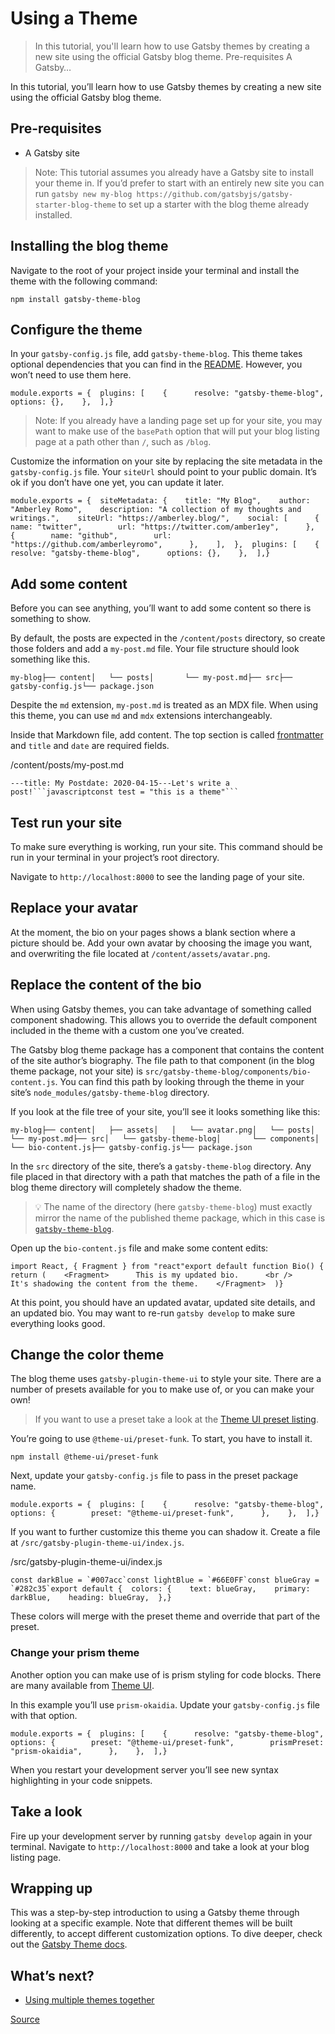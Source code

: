 <h1 id="using-a-theme">Using a Theme</h1>
<blockquote>
<p>In this tutorial, you&#39;ll learn how to use Gatsby themes by creating a new site using the official Gatsby blog theme. Pre-requisites A Gatsby…</p>
</blockquote>
<p>In this tutorial, you’ll learn how to use Gatsby themes by creating a new site using the official Gatsby blog theme.</p>
<h2 id="-pre-requisites-pre-requisites"><a href="#pre-requisites"></a>Pre-requisites</h2>
<ul>
<li>A Gatsby site</li>
</ul>
<blockquote>
<p>Note: This tutorial assumes you already have a Gatsby site to install your theme in. If you’d prefer to start with an entirely new site you can run <code>gatsby new my-blog https://github.com/gatsbyjs/gatsby-starter-blog-theme</code> to set up a starter with the blog theme already installed.</p>
</blockquote>
<h2 id="-installing-the-blog-theme-installing-the-blog-theme"><a href="#installing-the-blog-theme"></a>Installing the blog theme</h2>
<p>Navigate to the root of your project inside your terminal and install the theme with the following command:</p>
<pre><code>npm <span class="hljs-keyword">install</span> gatsby-theme-blog
</code></pre><h2 id="-configure-the-theme-configure-the-theme"><a href="#configure-the-theme"></a>Configure the theme</h2>
<p>In your <code>gatsby-config.js</code> file, add <code>gatsby-theme-blog</code>. This theme takes optional dependencies that you can find in the <a href="https://github.com/gatsbyjs/themes/tree/master/packages/gatsby-theme-blog#theme-options">README</a>. However, you won’t need to use them here.</p>
<pre><code>module.exports = {  <span class="hljs-string">plugins:</span> [    {      <span class="hljs-string">resolve:</span> <span class="hljs-string">"gatsby-theme-blog"</span>,      <span class="hljs-string">options:</span> {},    },  ],}
</code></pre><blockquote>
<p>Note: If you already have a landing page set up for your site, you may want to make use of the <code>basePath</code> option that will put your blog listing page at a path other than <code>/</code>, such as <code>/blog</code>.</p>
</blockquote>
<p>Customize the information on your site by replacing the site metadata in the <code>gatsby-config.js</code> file. Your <code>siteUrl</code> should point to your public domain. It’s ok if you don’t have one yet, you can update it later.</p>
<pre><code>module.exports = {  <span class="hljs-string">siteMetadata:</span> {    <span class="hljs-string">title:</span> <span class="hljs-string">"My Blog"</span>,    <span class="hljs-string">author:</span> <span class="hljs-string">"Amberley Romo"</span>,    <span class="hljs-string">description:</span> <span class="hljs-string">"A collection of my thoughts and writings."</span>,    <span class="hljs-string">siteUrl:</span> <span class="hljs-string">"https://amberley.blog/"</span>,    <span class="hljs-string">social:</span> [      {        <span class="hljs-string">name:</span> <span class="hljs-string">"twitter"</span>,        <span class="hljs-string">url:</span> <span class="hljs-string">"https://twitter.com/amber1ey"</span>,      },      {        <span class="hljs-string">name:</span> <span class="hljs-string">"github"</span>,        <span class="hljs-string">url:</span> <span class="hljs-string">"https://github.com/amberleyromo"</span>,      },    ],  },  <span class="hljs-string">plugins:</span> [    {      <span class="hljs-string">resolve:</span> <span class="hljs-string">"gatsby-theme-blog"</span>,      <span class="hljs-string">options:</span> {},    },  ],}
</code></pre><h2 id="-add-some-content-add-some-content"><a href="#add-some-content"></a>Add some content</h2>
<p>Before you can see anything, you’ll want to add some content so there is something to show.</p>
<p>By default, the posts are expected in the <code>/content/posts</code> directory, so create those folders and add a <code>my-post.md</code> file. Your file structure should look something like this.</p>
<pre><code><span class="hljs-selector-tag">my-blog</span>├── <span class="hljs-selector-tag">content</span>│   └── <span class="hljs-selector-tag">posts</span>│       └── <span class="hljs-selector-tag">my-post</span><span class="hljs-selector-class">.md</span>├── <span class="hljs-selector-tag">src</span>├── <span class="hljs-selector-tag">gatsby-config</span><span class="hljs-selector-class">.js</span>└── <span class="hljs-selector-tag">package</span><span class="hljs-selector-class">.json</span>
</code></pre><p>Despite the <code>md</code> extension, <code>my-post.md</code> is treated as an MDX file. When using this theme, you can use <code>md</code> and <code>mdx</code> extensions interchangeably.</p>
<p>Inside that Markdown file, add content. The top section is called <a href="chrome-extension://cjedbglnccaioiolemnfhjncicchinao/docs/how-to/routing/mdx/writing-pages/#using-frontmatter-in-mdx">frontmatter</a> and <code>title</code> and <code>date</code> are required fields.</p>
<p>/content/posts/my-post.md</p>
<pre><code><span class="hljs-attribute">---title</span>: My <span class="hljs-attribute">Postdate</span>: <span class="hljs-number">2020</span>-<span class="hljs-number">04</span>-<span class="hljs-number">15</span>---Let's write a post!<span class="hljs-built_in">``</span><span class="hljs-built_in">`javascriptconst test = "this is a theme"`</span><span class="hljs-built_in">``</span>
</code></pre><h2 id="-test-run-your-site-test-run-your-site"><a href="#test-run-your-site"></a>Test run your site</h2>
<p>To make sure everything is working, run your site. This command should be run in your terminal in your project’s root directory.</p>
<p>Navigate to <code>http://localhost:8000</code> to see the landing page of your site.</p>
<h2 id="-replace-your-avatar-replace-your-avatar"><a href="#replace-your-avatar"></a>Replace your avatar</h2>
<p>At the moment, the bio on your pages shows a blank section where a picture should be. Add your own avatar by choosing the image you want, and overwriting the file located at <code>/content/assets/avatar.png</code>.</p>
<h2 id="-replace-the-content-of-the-bio-replace-the-content-of-the-bio"><a href="#replace-the-content-of-the-bio"></a>Replace the content of the bio</h2>
<p>When using Gatsby themes, you can take advantage of something called component shadowing. This allows you to override the default component included in the theme with a custom one you’ve created.</p>
<p>The Gatsby blog theme package has a component that contains the content of the site author’s biography. The file path to that component (in the blog theme package, not your site) is <code>src/gatsby-theme-blog/components/bio-content.js</code>. You can find this path by looking through the theme in your site’s <code>node_modules/gatsby-theme-blog</code> directory.</p>
<p>If you look at the file tree of your site, you’ll see it looks something like this:</p>
<pre><code><span class="hljs-selector-tag">my-blog</span>├── <span class="hljs-selector-tag">content</span>│   ├── <span class="hljs-selector-tag">assets</span>│   │   └── <span class="hljs-selector-tag">avatar</span><span class="hljs-selector-class">.png</span>│   └── <span class="hljs-selector-tag">posts</span>│       └── <span class="hljs-selector-tag">my-post</span><span class="hljs-selector-class">.md</span>├── <span class="hljs-selector-tag">src</span>│   └── <span class="hljs-selector-tag">gatsby-theme-blog</span>│       └── <span class="hljs-selector-tag">components</span>│           └── <span class="hljs-selector-tag">bio-content</span><span class="hljs-selector-class">.js</span>├── <span class="hljs-selector-tag">gatsby-config</span><span class="hljs-selector-class">.js</span>└── <span class="hljs-selector-tag">package</span><span class="hljs-selector-class">.json</span>
</code></pre><p>In the <code>src</code> directory of the site, there’s a <code>gatsby-theme-blog</code> directory. Any file placed in that directory with a path that matches the path of a file in the blog theme directory will completely shadow the theme.</p>
<blockquote>
<p>💡 The name of the directory (here <code>gatsby-theme-blog</code>) must exactly mirror the name of the published theme package, which in this case is <a href="https://www.npmjs.com/package/gatsby-theme-blog"><code>gatsby-theme-blog</code></a>.</p>
</blockquote>
<p>Open up the <code>bio-content.js</code> file and make some content edits:</p>
<pre><code><span class="hljs-keyword">import</span> React, { Fragment } <span class="hljs-keyword">from</span> <span class="hljs-string">"react"</span><span class="hljs-keyword">export</span> <span class="hljs-keyword">default</span> <span class="hljs-function"><span class="hljs-keyword">function</span> <span class="hljs-title">Bio</span>(<span class="hljs-params"></span>) </span>{  <span class="hljs-keyword">return</span> (    <span class="xml"><span class="hljs-tag">&lt;<span class="hljs-name">Fragment</span>&gt;</span>      This is my updated bio.      <span class="hljs-tag">&lt;<span class="hljs-name">br</span> /&gt;</span>      It's shadowing the content from the theme.    <span class="hljs-tag">&lt;/<span class="hljs-name">Fragment</span>&gt;</span></span>  )}
</code></pre><p>At this point, you should have an updated avatar, updated site details, and an updated bio. You may want to re-run <code>gatsby develop</code> to make sure everything looks good.</p>
<h2 id="-change-the-color-theme-change-the-color-theme"><a href="#change-the-color-theme"></a>Change the color theme</h2>
<p>The blog theme uses <code>gatsby-plugin-theme-ui</code> to style your site. There are a number of presets available for you to make use of, or you can make your own!</p>
<blockquote>
<p>If you want to use a preset take a look at the <a href="https://theme-ui.com/packages/presets">Theme UI preset listing</a>.</p>
</blockquote>
<p>You’re going to use <code>@theme-ui/preset-funk</code>. To start, you have to install it.</p>
<pre><code><span class="hljs-selector-tag">npm</span> <span class="hljs-selector-tag">install</span> @<span class="hljs-keyword">theme</span>-<span class="hljs-keyword">ui</span>/<span class="hljs-keyword">preset</span>-<span class="hljs-keyword">funk</span>
</code></pre><p>Next, update your <code>gatsby-config.js</code> file to pass in the preset package name.</p>
<pre><code>module.exports = {  <span class="hljs-string">plugins:</span> [    {      <span class="hljs-string">resolve:</span> <span class="hljs-string">"gatsby-theme-blog"</span>,      <span class="hljs-string">options:</span> {        <span class="hljs-string">preset:</span> <span class="hljs-string">"@theme-ui/preset-funk"</span>,      },    },  ],}
</code></pre><p>If you want to further customize this theme you can shadow it. Create a file at <code>/src/gatsby-plugin-theme-ui/index.js</code>.</p>
<p>/src/gatsby-plugin-theme-ui/index.js</p>
<pre><code>const darkBlue = `#<span class="hljs-number">007</span>acc`const lightBlue = `#<span class="hljs-number">66E0</span>FF`const blueGray = `#<span class="hljs-number">282</span>c35`<span class="hljs-keyword">export</span> default {  colors: {    text: blueGray,    primary: darkBlue,    heading: blueGray,  },}
</code></pre><p>These colors will merge with the preset theme and override that part of the preset.</p>
<h3 id="-change-your-prism-theme-change-your-prism-theme"><a href="#change-your-prism-theme"></a>Change your prism theme</h3>
<p>Another option you can make use of is prism styling for code blocks. There are many available from <a href="https://theme-ui.com/packages/prism#syntax-themes">Theme UI</a>.</p>
<p>In this example you’ll use <code>prism-okaidia</code>. Update your <code>gatsby-config.js</code> file with that option.</p>
<pre><code>module.exports = {  <span class="hljs-string">plugins:</span> [    {      <span class="hljs-string">resolve:</span> <span class="hljs-string">"gatsby-theme-blog"</span>,      <span class="hljs-string">options:</span> {        <span class="hljs-string">preset:</span> <span class="hljs-string">"@theme-ui/preset-funk"</span>,        <span class="hljs-string">prismPreset:</span> <span class="hljs-string">"prism-okaidia"</span>,      },    },  ],}
</code></pre><p>When you restart your development server you’ll see new syntax highlighting in your code snippets.</p>
<h2 id="-take-a-look-take-a-look"><a href="#take-a-look"></a>Take a look</h2>
<p>Fire up your development server by running <code>gatsby develop</code> again in your terminal. Navigate to <code>http://localhost:8000</code> and take a look at your blog listing page.</p>
<h2 id="-wrapping-up-wrapping-up"><a href="#wrapping-up"></a>Wrapping up</h2>
<p>This was a step-by-step introduction to using a Gatsby theme through looking at a specific example. Note that different themes will be built differently, to accept different customization options. To dive deeper, check out the <a href="chrome-extension://cjedbglnccaioiolemnfhjncicchinao/docs/themes/">Gatsby Theme docs</a>.</p>
<h2 id="-whats-next-what-s-next-"><a href="#whats-next"></a>What’s next?</h2>
<ul>
<li><a href="chrome-extension://cjedbglnccaioiolemnfhjncicchinao/tutorial/using-multiple-themes-together/">Using multiple themes together</a></li>
</ul>
<p><a href="https://www.gatsbyjs.com/tutorial/using-a-theme/">Source</a></p>
